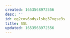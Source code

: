 ```yaml
---
created: 1653568972556
desc: ''
id: eg2cov6odyxlsbg37xgse3s
title: SSL
updated: 1653568972556
---
```

   
